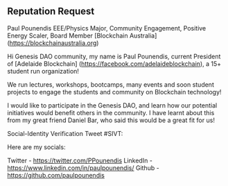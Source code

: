 ## Reputation Request

Paul Pounendis 
EEE/Physics Major, Community Engagement, Positive Energy Scaler, Board Member [Blockchain Australia] (https://blockchainaustralia.org)

Hi Genesis DAO community, my name is Paul Pounendis, current President of [Adelaide Blockchain] (https://facebook.com/adelaideblockchain), a 15+ student run organization!

We run lectures, workshops, bootcamps, many events and soon student projects to engage the students and community on Blockchain technology!

I would like to participate in the Genesis DAO, and learn how our potential initiatives would benefit others in the community. 
I have learnt about this from my great friend Daniel Bar, who said this would be a great fit for us!

Social-Identity Verification Tweet #SIVT: 

Here are my socials:

Twitter - https://twitter.com/PPounendis
LinkedIn - https://www.linkedin.com/in/paulpounendis/
Github - https://github.com/paulpounendis
